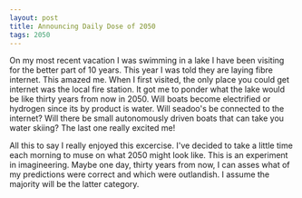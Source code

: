 ```yaml
---
layout: post
title: Announcing Daily Dose of 2050
tags: 2050
---
```


On my most recent vacation I was swimming in a lake I have been visiting for the better part of 10 years. This year I was told they are laying fibre internet. This amazed me. When I first visited, the only place you could get internet was the local fire station. It got me to ponder what the lake would be like thirty years from now in 2050. Will boats become electrified or hydrogen since its by product is water. Will seadoo's be connected to the internet? Will there be small autonomously driven boats that can take you water skiing? The last one really excited me!

All this to say I really enjoyed this excercise. I've decided to take a little time each morning to muse on what 2050 might look like. This is an experiment in imagineering. Maybe one day, thirty years from now, I can asses what of my predictions were correct and which were outlandish. I assume the majority will be the latter category.
